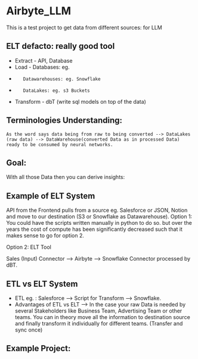 # Airbyte_LLM
This is a test project to get data from different sources: for LLM

## ELT defacto: really good tool
   * Extract - API, Database
   * Load - Databases: eg.
   *        Datawarehouses: eg. Snowflake
   *        DataLakes: eg. s3 Buckets 

   * Transform - dbT (write sql models on top of the data)

## Terminologies Understanding:
    As the word says data being from raw to being converted --> DataLakes (raw data) --> DataWarehouse(converted Data as in processed Data) ready to be consumed by neural networks. 

## Goal:
   With all those Data then you can derive insights: 


## Example of ELT System
   API from the Frontend pulls from a source eg. Salesforce or JSON, Notion and move 
   to our destination (S3 or Snowflake as Datawarehouse). 
   Option 1: You could have the scripts written manually in python to do so. but over the years
   the cost of compute has been significantly decreased such that it makes sense to go for option 2.
    
   Option 2: ELT Tool

   Sales (Input) Connector --> Airbyte --> Snowflake Connector processed by dBT.


## ETL vs ELT System
   * ETL eg. : Salesforce --> Script for Transform --> Snowflake.
   * Advantages of ETL vs ELT --> In the case your raw Data is needed by several Stakeholders
     like Business Team, Advertising Team or other teams. You can in theory move all the information
     to destination source and finally transform it individually for different teams. (Transfer and sync once)


## Example Project: 

   
   
